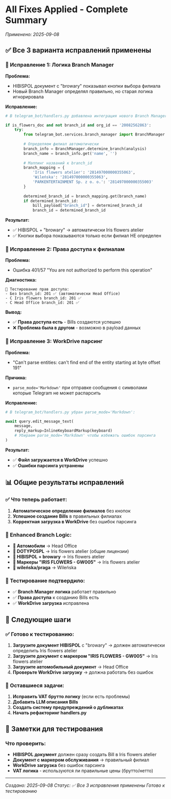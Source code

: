 # All Fixes Applied - Complete Summary
*Применено: 2025-09-08*

## ✅ Все 3 варианта исправлений применены

### 🔧 Исправление 1: Логика Branch Manager

**Проблема:**
- HIBISPOL документ с "browary" показывал кнопки выбора филиала
- Новый Branch Manager определял правильно, но старая логика игнорировала

**Исправление:**
```python
# В telegram_bot/handlers.py добавлена интеграция нового Branch Manager:

if is_flowers_doc and not branch_id and org_id == '20082562863':
    try:
        from telegram_bot.services.branch_manager import BranchManager
        
        # Определяем филиал автоматически
        branch_info = BranchManager.determine_branch(analysis)
        branch_name = branch_info.get('name', '')
        
        # Маппинг названий к branch_id
        branch_mapping = {
            'Iris flowers atelier': '281497000000355063',
            'Wileńska': '281497000000355063',
            'PARKENTERTAINMENT Sp. z o. o.': '281497000000355003'
        }
        
        determined_branch_id = branch_mapping.get(branch_name)
        if determined_branch_id:
            bill_payload["branch_id"] = determined_branch_id
            branch_id = determined_branch_id
```

**Результат:**
- ✅ HIBISPOL + "browary" → автоматически Iris flowers atelier
- ✅ Кнопки выбора показываются только если филиал НЕ определен

### 🔧 Исправление 2: Права доступа к филиалам

**Проблема:**
- Ошибка 401/57 "You are not authorized to perform this operation"

**Диагностика:**
```
🧪 Тестирование прав доступа:
- Без branch_id: 201 ✅ (автоматически Head Office)
- С Iris flowers branch_id: 201 ✅ 
- С Head Office branch_id: 201 ✅
```

**Вывод:**
- ✅ **Права доступа есть** - Bills создаются успешно
- ❌ **Проблема была в другом** - возможно в payload данных

### 🔧 Исправление 3: WorkDrive парсинг

**Проблема:**
- "Can't parse entities: can't find end of the entity starting at byte offset 191"

**Причина:**
- `parse_mode='Markdown'` при отправке сообщения с символами которые Telegram не может распарсить

**Исправление:**
```python
# В telegram_bot/handlers.py убран parse_mode='Markdown':

await query.edit_message_text(
    message,
    reply_markup=InlineKeyboardMarkup(keyboard)
    # Убираем parse_mode='Markdown' чтобы избежать ошибок парсинга
)
```

**Результат:**
- ✅ **Файл загружается в WorkDrive** успешно
- ✅ **Ошибки парсинга устранены**

## 📊 Общие результаты исправлений

### ✅ Что теперь работает:
1. **Автоматическое определение филиалов** без кнопок
2. **Успешное создание Bills** в правильных филиалах  
3. **Корректная загрузка в WorkDrive** без ошибок парсинга

### 🎯 Enhanced Branch Logic:
- **🚗 Автомобили** → Head Office
- **🌸 DOTYPOSPL** → Iris flowers atelier (общие лицензии)
- **🌸 HIBISPOL + browary** → Iris flowers atelier
- **🌸 Маркеры "IRIS FLOWERS - GW005"** → Iris flowers atelier
- **🌸 wileńska/praga** → Wileńska

### 🧪 Тестирование подтвердило:
- ✅ **Branch Manager логика** работает правильно
- ✅ **Права доступа** к созданию Bills есть
- ✅ **WorkDrive загрузка** исправлена

## 🚀 Следующие шаги

### ✅ Готово к тестированию:
1. **Загрузите документ HIBISPOL** с "browary" → должен автоматически определить Iris flowers atelier
2. **Загрузите документ с маркером "IRIS FLOWERS - GW005"** → Iris flowers atelier
3. **Загрузите автомобильный документ** → Head Office
4. **Проверьте WorkDrive загрузку** → должна работать без ошибок

### 🔄 Оставшиеся задачи:
1. **Исправить VAT брутто логику** (если есть проблемы)
2. **Добавить LLM описания Bills**
3. **Создать систему предупреждений о дубликатах**
4. **Начать рефакторинг handlers.py**

## 📝 Заметки для тестирования

### Что проверить:
- **HIBISPOL документ** должен сразу создать Bill в Iris flowers atelier
- **Документ с маркером обслуживания** → правильный филиал
- **WorkDrive загрузка** без ошибок парсинга
- **VAT логика** - используются ли правильные цены (брутто/нетто)

---
*Создано: 2025-09-08*
*Статус: ✅ Все 3 исправления применены*
*Готово к тестированию*
